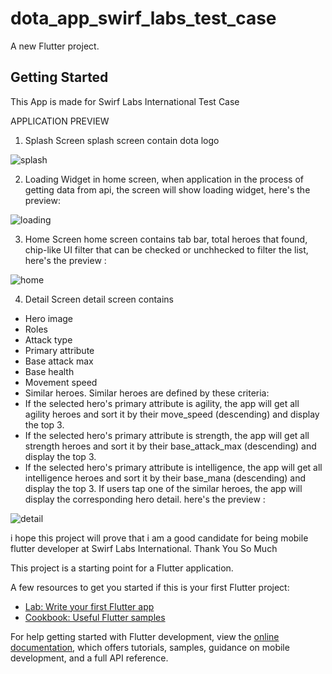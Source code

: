 # dota_app_swirf_labs_test_case

A new Flutter project.

## Getting Started

This App is made for Swirf Labs International Test Case

APPLICATION PREVIEW

1. Splash Screen
splash screen contain dota logo

![splash](https://github.com/ignasiusrajagukguk/dota_app_swirf_labs/assets/116331051/569e2f91-66af-49a2-a7a9-ba5d9bbcef6e)

2. Loading Widget
in home screen, when application in the process of getting data from api, the screen will show loading widget, here's the preview:

![loading](https://github.com/ignasiusrajagukguk/dota_app_swirf_labs/assets/116331051/547e5e3a-c8cc-4901-a73c-32218043f340)

3. Home Screen
home screen contains tab bar, total heroes that found, chip-like UI filter that can be checked or unchhecked to filter the list, here's the preview :

![home](https://github.com/ignasiusrajagukguk/dota_app_swirf_labs/assets/116331051/0efec320-e693-4930-86a3-83fb645d4a60)

4. Detail Screen
detail screen contains 
- Hero image
- Roles
- Attack type
- Primary attribute
- Base attack max
- Base health
- Movement speed
- Similar heroes. Similar heroes are defined by these criteria:
- If the selected hero's primary attribute is agility, the app will get all agility heroes
and sort it by their move_speed (descending) and display the top 3.
- If the selected hero's primary attribute is strength, the app will get all strength
heroes and sort it by their base_attack_max (descending) and display the
top 3.
- If the selected hero's primary attribute is intelligence, the app will get all intelligence
heroes and sort it by their base_mana (descending) and display the top 3.
If users tap one of the similar heroes, the app will display the corresponding hero detail.
here's the preview :

![detail](https://github.com/ignasiusrajagukguk/dota_app_swirf_labs/assets/116331051/5637c089-2a31-494c-ab86-6bc18f1c68fa)


i hope this project will prove that i am a good candidate for being mobile flutter developer at Swirf Labs International. Thank You So Much


This project is a starting point for a Flutter application.

A few resources to get you started if this is your first Flutter project:

- [Lab: Write your first Flutter app](https://docs.flutter.dev/get-started/codelab)
- [Cookbook: Useful Flutter samples](https://docs.flutter.dev/cookbook)

For help getting started with Flutter development, view the
[online documentation](https://docs.flutter.dev/), which offers tutorials,
samples, guidance on mobile development, and a full API reference.
